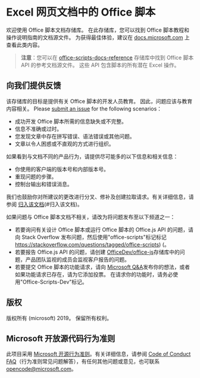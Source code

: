 # <a name="office-scripts-in-excel-on-the-web-documentation"></a>Excel 网页文档中的 Office 脚本

欢迎使用 Office 脚本文档存储库。 在此存储库，您可以找到 Office 脚本教程和操作说明指南的文档源文件。 为获得最佳体验，建议在 [docs.microsoft.com](https://docs.microsoft.com/office/dev/scripts) 上查看此类内容。

> **注意**：您可以在 [office-scripts-docs-reference](https://github.com/OfficeDev/office-scripts-docs-reference) 存储库中找到 Office 脚本 API 的参考文档源文件。 这些 API 包含脚本的所有潜在 Excel 操作。

## <a name="give-us-your-feedback"></a>向我们提供反馈

该存储库的目标是提供有关 Office 脚本的开发人员教育。 因此，问题应该与教育内容相关。 Please [submit an issue](https://github.com/OfficeDev/office-scripts-docs/issues) for the following scenarios：

- 成功开发 Office 脚本所需的信息缺失或不完整。
- 信息不准确或过时。
- 您发现文章中存在拼写错误、语法错误或其他问题。
- 文章以令人困惑或不直观的方式进行组织。

如果看到与文档不同的产品行为，请提供尽可能多的以下信息和相关信息：

- 你使用的客户端的版本号和内部版本号。
- 重现问题的步骤。
- 控制台输出和错误消息。

我们也鼓励你对所建议的更改进行分叉、修补及创建拉取请求。有关详细信息，请参阅 [归入该文档](Contributing.md)(#归入该文档)。

如果问题与 Office 脚本文档不相关，请改为将问题发布至以下频道之一：

- 若要询问有关设计 Office 脚本或运行 Office 脚本的 Office.js API 的问题，请向 Stack Overflow 发布问题，然后使用"office-scripts"标记标记 https://stackoverflow.com/questions/tagged/office-scripts) (。
- 若要报告 Office.js API 的问题，请创建 [OfficeDev/office-js](https://github.com/OfficeDev/office-js)存储库中的问题，产品团队监视的成员会监视客户报告的问题。
- 若要提交 Office 脚本的功能请求，请向 [Microsoft Q&A](https://docs.microsoft.com/answers/products/m365)发布你的想法，或者如果功能请求已存在，请为它添加投票。 在请求你的功能时，请务必使用"Office-Scripts-Dev"标记。

## <a name="copyright"></a>版权

版权所有 (microsoft) 2019。 保留所有权利。

## <a name="microsoft-open-source-code-of-conduct"></a>Microsoft 开放源代码行为准则

此项目采用 [Microsoft 开源行为准则](https://opensource.microsoft.com/codeofconduct/)。有关详细信息，请参阅 [Code of Conduct FAQ](https://opensource.microsoft.com/codeofconduct/faq/)（行为准则常见问题解答），有任何其他问题或意见，也可联系 [opencode@microsoft.com](mailto:opencode@microsoft.com)。

